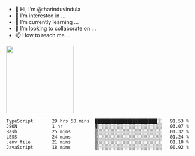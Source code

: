 - 👋 Hi, I’m @tharinduvindula
- 👀 I’m interested in ...
- 🌱 I’m currently learning ...
- 💞️ I’m looking to collaborate on ...
- 📫 How to reach me ...

<!---
tharinduvindula/tharinduvindula is a ✨ special ✨ repository because its `README.md` (this file) appears on your GitHub profile.
You can click the Preview link to take a look at your changes.
--->

<img height="180em" src="https://github-readme-stats.vercel.app/api?username=tharinduvindula&show_icons=true&hide_border=false&&count_private=true&include_all_commits=true" />


<!--START_SECTION:waka-->

```text
TypeScript       29 hrs 58 mins  ███████████████████████░░   91.53 %
JSON             1 hr            ▓░░░░░░░░░░░░░░░░░░░░░░░░   03.07 %
Bash             25 mins         ▒░░░░░░░░░░░░░░░░░░░░░░░░   01.32 %
LESS             24 mins         ▒░░░░░░░░░░░░░░░░░░░░░░░░   01.24 %
.env file        21 mins         ▒░░░░░░░░░░░░░░░░░░░░░░░░   01.10 %
JavaScript       18 mins         ▒░░░░░░░░░░░░░░░░░░░░░░░░   00.92 %
```

<!--END_SECTION:waka-->
